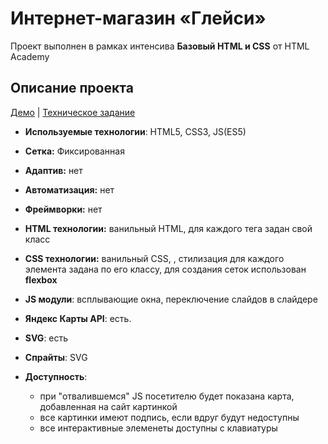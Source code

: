 # Интернет-магазин «Глейси»

Проект выполнен в рамках интенсива **Базовый HTML и CSS** от HTML Academy

## Описание проекта

[Демо](https://cybersunt.github.io/gllacy-base/) | [Техническое задание](Specification.md)

* **Используемые технологии**: HTML5, CSS3, JS(ES5)
* **Сетка:** Фиксированная
* **Адаптив:** нет
* **Автоматизация:** нет
* **Фреймворки:** нет

* **HTML технологии:** ванильный HTML, для каждого тега задан свой класс
* **CSS технологии:** ванильный СSS, , стилизация для каждого элемента задана по его классу, для создания сеток использован **flexbox**
* **JS модули**: всплывающие окна, переключение слайдов в слайдере
* **Яндекс Карты API**: есть.
* **SVG**: есть
* **Спрайты**: SVG

* **Доступность**:
    * при "отвалившемся" JS посетителю будет показана карта, добавленная на сайт картинкой
    *  все картинки имеют подпись, если вдруг будут недоступны
    *  все интерактивные элеменеты доступны с клавиатуры

